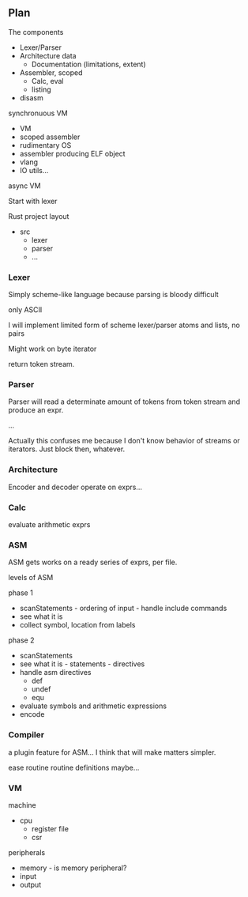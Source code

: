 ## Plan

The components

* Lexer/Parser
* Architecture data
  * Documentation (limitations, extent)
* Assembler, scoped
  * Calc, eval
  * listing
* disasm

synchronuous VM
* VM
* scoped assembler
* rudimentary OS
* assembler producing ELF object
* vlang
* IO utils...

async VM

Start with lexer


Rust project layout
* src
  * lexer
  * parser
  * ...

### Lexer

Simply scheme-like language because parsing is bloody difficult

only ASCII

I will implement limited form of scheme lexer/parser
atoms and lists, no pairs

Might work on byte iterator

return token stream.

### Parser

Parser will read a determinate amount of tokens from token stream and produce an expr.

...

Actually this confuses me because I don't know behavior of streams or iterators.
Just block then, whatever.

### Architecture

Encoder and decoder
operate on exprs...


### Calc

evaluate arithmetic exprs

### ASM

ASM gets works on a ready series of exprs, per file.

levels of ASM

phase 1
* scanStatements - ordering of input - handle include commands
* see what it is
* collect symbol, location from labels

phase 2
* scanStatements
* see what it is - statements - directives
* handle asm directives
  * def
  * undef
  * equ
* evaluate symbols and arithmetic expressions
* encode

### Compiler

a plugin feature for ASM... I think that will make matters simpler.

ease routine routine definitions maybe...

### VM

machine
* cpu
  * register file
  * csr

peripherals
* memory - is memory peripheral?
* input
* output
